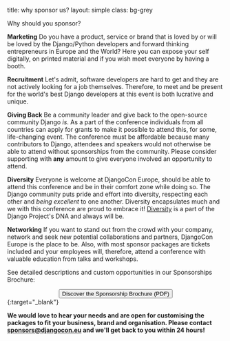 title: why sponsor us?
layout: simple
class: bg-grey

Why should you sponsor?

**Marketing** Do you have a product, service or brand that is loved by or will be loved by the Django/Python developers and forward thinking entrepreneurs in Europe and the World? Here you can expose your self digitally, on printed material and if you wish meet everyone by having a booth.

**Recruitment** Let's admit, software developers are hard to get and they are not actively looking for a job themselves. Therefore, to meet and be present for the world's best Django developers at this event is both lucrative and unique.

**Giving Back** Be a community leader and give back to the open-source community Django _is_. As a part of the conference individuals from all countries can apply for grants to make it possible to attend this, for some, life-changing event. The conference must be affordable because many contributors to Django, attendees and speakers would not otherwise be able to attend without sponsorships from the community. Please consider supporting with **any** amount to give everyone involved an opportunity to attend.

**Diversity** Everyone is welcome at DjangoCon Europe, should be able to attend this conference and be in their comfort zone while doing so. The Django community puts pride and effort into diversity, respecting each other and *being excellent* to one another. Diversity encapsulates much and we with this conference are proud to embrace it! [Diversity](https://www.djangoproject.com/diversity/) is a part of the Django Project's DNA and always will be.

**Networking** If you want to stand out from the crowd with your company, network and seek new potential collaborations and partners, DjangoCon Europe is the place to be. Also, with most sponsor packages are tickets included and your employees will, therefore, attend a conference with valuable education from talks and workshops.

See detailed descriptions and custom opportunities in our Sponsorships Brochure:

[<center><button class="btn">Discover the Sponsorship Brochure (PDF)</button></center>](/static/docs/djc-sponsorship-brochure.pdf){:target="_blank"}

**We would love to hear your needs and are open for customising the packages to fit your business, brand and organisation. Please contact [sponsors@djangocon.eu](mailto:sponsors@djangocon.eu) and we'll get back to you within 24 hours!**

